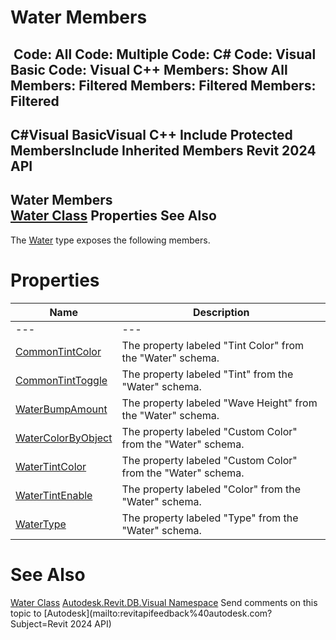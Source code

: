 # Water Members

﻿
 Code: All Code: Multiple Code: C# Code: Visual Basic Code: Visual C++  Members: Show All Members: Filtered Members: Filtered Members: Filtered   
---  
C#Visual BasicVisual C++
Include Protected MembersInclude Inherited Members
Revit 2024 API  
---  
Water Members  
[Water Class](4effcb07-3353-7d1e-1976-b43dbc1f4067.md "Water Class") Properties See Also  
---  
The [Water](4effcb07-3353-7d1e-1976-b43dbc1f4067.md "Water Class") type exposes the following members.
# Properties
| Name | Description |
| --- | --- |
| --- | --- | --- |
| [CommonTintColor](2c02d408-0a03-f970-c905-d8f662396a67.md "CommonTintColor Property") | The property labeled "Tint Color" from the "Water" schema. |
| [CommonTintToggle](f9c1ffcc-34ff-4d85-3c6c-79c02f3f9d8d.md "CommonTintToggle Property") | The property labeled "Tint" from the "Water" schema. |
| [WaterBumpAmount](4515aa55-c132-36fc-9de9-73ae31f5eefa.md "WaterBumpAmount Property") | The property labeled "Wave Height" from the "Water" schema. |
| [WaterColorByObject](8152216e-a83d-dd77-2df5-55a78c4b9369.md "WaterColorByObject Property") | The property labeled "Custom Color" from the "Water" schema. |
| [WaterTintColor](6c4f496f-6007-40be-2f67-558ad22d79d9.md "WaterTintColor Property") | The property labeled "Custom Color" from the "Water" schema. |
| [WaterTintEnable](2989d221-1b73-770f-a30b-633cbb242364.md "WaterTintEnable Property") | The property labeled "Color" from the "Water" schema. |
| [WaterType](537db636-429d-4132-cede-f8e496fe7bd1.md "WaterType Property") | The property labeled "Type" from the "Water" schema. |

# See Also
[Water Class](4effcb07-3353-7d1e-1976-b43dbc1f4067.md "Water Class")
[Autodesk.Revit.DB.Visual Namespace](f5a10581-6ac2-be19-0e32-f87d05bc8b83.md "Autodesk.Revit.DB.Visual Namespace")
Send comments on this topic to [Autodesk](mailto:revitapifeedback%40autodesk.com?Subject=Revit 2024 API)